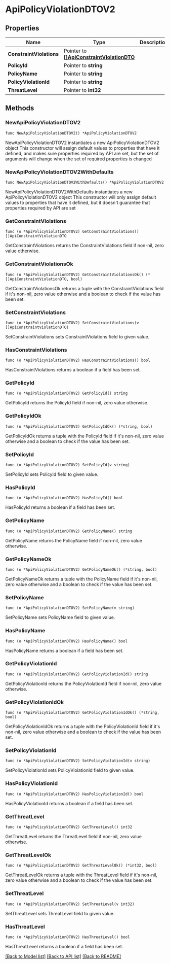 # ApiPolicyViolationDTOV2

## Properties

Name | Type | Description | Notes
------------ | ------------- | ------------- | -------------
**ConstraintViolations** | Pointer to [**[]ApiConstraintViolationDTO**](ApiConstraintViolationDTO.md) |  | [optional] 
**PolicyId** | Pointer to **string** |  | [optional] 
**PolicyName** | Pointer to **string** |  | [optional] 
**PolicyViolationId** | Pointer to **string** |  | [optional] 
**ThreatLevel** | Pointer to **int32** |  | [optional] 

## Methods

### NewApiPolicyViolationDTOV2

`func NewApiPolicyViolationDTOV2() *ApiPolicyViolationDTOV2`

NewApiPolicyViolationDTOV2 instantiates a new ApiPolicyViolationDTOV2 object
This constructor will assign default values to properties that have it defined,
and makes sure properties required by API are set, but the set of arguments
will change when the set of required properties is changed

### NewApiPolicyViolationDTOV2WithDefaults

`func NewApiPolicyViolationDTOV2WithDefaults() *ApiPolicyViolationDTOV2`

NewApiPolicyViolationDTOV2WithDefaults instantiates a new ApiPolicyViolationDTOV2 object
This constructor will only assign default values to properties that have it defined,
but it doesn't guarantee that properties required by API are set

### GetConstraintViolations

`func (o *ApiPolicyViolationDTOV2) GetConstraintViolations() []ApiConstraintViolationDTO`

GetConstraintViolations returns the ConstraintViolations field if non-nil, zero value otherwise.

### GetConstraintViolationsOk

`func (o *ApiPolicyViolationDTOV2) GetConstraintViolationsOk() (*[]ApiConstraintViolationDTO, bool)`

GetConstraintViolationsOk returns a tuple with the ConstraintViolations field if it's non-nil, zero value otherwise
and a boolean to check if the value has been set.

### SetConstraintViolations

`func (o *ApiPolicyViolationDTOV2) SetConstraintViolations(v []ApiConstraintViolationDTO)`

SetConstraintViolations sets ConstraintViolations field to given value.

### HasConstraintViolations

`func (o *ApiPolicyViolationDTOV2) HasConstraintViolations() bool`

HasConstraintViolations returns a boolean if a field has been set.

### GetPolicyId

`func (o *ApiPolicyViolationDTOV2) GetPolicyId() string`

GetPolicyId returns the PolicyId field if non-nil, zero value otherwise.

### GetPolicyIdOk

`func (o *ApiPolicyViolationDTOV2) GetPolicyIdOk() (*string, bool)`

GetPolicyIdOk returns a tuple with the PolicyId field if it's non-nil, zero value otherwise
and a boolean to check if the value has been set.

### SetPolicyId

`func (o *ApiPolicyViolationDTOV2) SetPolicyId(v string)`

SetPolicyId sets PolicyId field to given value.

### HasPolicyId

`func (o *ApiPolicyViolationDTOV2) HasPolicyId() bool`

HasPolicyId returns a boolean if a field has been set.

### GetPolicyName

`func (o *ApiPolicyViolationDTOV2) GetPolicyName() string`

GetPolicyName returns the PolicyName field if non-nil, zero value otherwise.

### GetPolicyNameOk

`func (o *ApiPolicyViolationDTOV2) GetPolicyNameOk() (*string, bool)`

GetPolicyNameOk returns a tuple with the PolicyName field if it's non-nil, zero value otherwise
and a boolean to check if the value has been set.

### SetPolicyName

`func (o *ApiPolicyViolationDTOV2) SetPolicyName(v string)`

SetPolicyName sets PolicyName field to given value.

### HasPolicyName

`func (o *ApiPolicyViolationDTOV2) HasPolicyName() bool`

HasPolicyName returns a boolean if a field has been set.

### GetPolicyViolationId

`func (o *ApiPolicyViolationDTOV2) GetPolicyViolationId() string`

GetPolicyViolationId returns the PolicyViolationId field if non-nil, zero value otherwise.

### GetPolicyViolationIdOk

`func (o *ApiPolicyViolationDTOV2) GetPolicyViolationIdOk() (*string, bool)`

GetPolicyViolationIdOk returns a tuple with the PolicyViolationId field if it's non-nil, zero value otherwise
and a boolean to check if the value has been set.

### SetPolicyViolationId

`func (o *ApiPolicyViolationDTOV2) SetPolicyViolationId(v string)`

SetPolicyViolationId sets PolicyViolationId field to given value.

### HasPolicyViolationId

`func (o *ApiPolicyViolationDTOV2) HasPolicyViolationId() bool`

HasPolicyViolationId returns a boolean if a field has been set.

### GetThreatLevel

`func (o *ApiPolicyViolationDTOV2) GetThreatLevel() int32`

GetThreatLevel returns the ThreatLevel field if non-nil, zero value otherwise.

### GetThreatLevelOk

`func (o *ApiPolicyViolationDTOV2) GetThreatLevelOk() (*int32, bool)`

GetThreatLevelOk returns a tuple with the ThreatLevel field if it's non-nil, zero value otherwise
and a boolean to check if the value has been set.

### SetThreatLevel

`func (o *ApiPolicyViolationDTOV2) SetThreatLevel(v int32)`

SetThreatLevel sets ThreatLevel field to given value.

### HasThreatLevel

`func (o *ApiPolicyViolationDTOV2) HasThreatLevel() bool`

HasThreatLevel returns a boolean if a field has been set.


[[Back to Model list]](../README.md#documentation-for-models) [[Back to API list]](../README.md#documentation-for-api-endpoints) [[Back to README]](../README.md)


